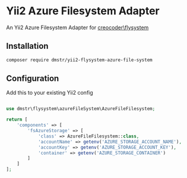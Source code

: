 # Yii2 Azure Filesystem Adapter

An Yii2 Azure Filesystem Adapter for [creocoder\flysystem](https://github.com/creocoder/yii2-flysystem)

## Installation

```bash
composer require dmstr/yii2-flysystem-azure-file-system
```

## Configuration

Add this to your existing Yii2 config
```php

use dmstr\flysystem\azureFileSystem\AzureFileFilesystem;

return [
    'components' => [
        'fsAzureStorage' => [
            'class' => AzureFileFilesystem::class,
            'accountName' => getenv('AZURE_STORAGE_ACCOUNT_NAME'),
            'accountKey' => getenv('AZURE_STORAGE_ACCOUNT_KEY'),
            'container' => getenv('AZURE_STORAGE_CONTAINER')
        ]
    ]
];
```